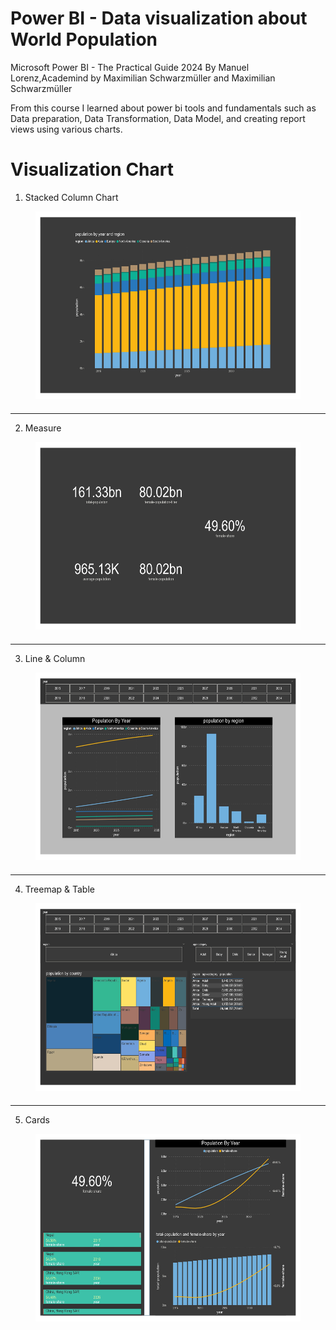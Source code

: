 # Power BI - Data visualization about World Population
Microsoft Power BI - The Practical Guide 2024 By Manuel Lorenz,Academind by Maximilian Schwarzmüller and Maximilian Schwarzmüller

From this course I learned about power bi tools and fundamentals such as Data preparation, Data Transformation, Data Model, and creating report views using various charts.

# Visualization Chart

1. Stacked Column Chart
<figure style="margin-bottom:20px;">
  <img src="images/population_page-0001.jpg" alt="Input Form" width="600" height="300px">
</figure>

<hr>

2. Measure
<figure style="margin-bottom:20px;">
  <img src="images/population_page-0002.jpg" alt="Input Form" width="600" height="300px">
</figure>

<hr>

3. Line & Column
<figure style="margin-bottom:20px;">
  <img src="images/population_page-0003.jpg" alt="Input Form" width="600" height="300px">
</figure>

<hr>

4. Treemap & Table
<figure style="margin-bottom:20px;">
  <img src="images/population_page-0004.jpg" alt="Input Form" width="600" height="300px">
</figure>

<hr>

5. Cards
<figure style="margin-bottom:20px;">
  <img src="images/population_page-0005.jpg" alt="Input Form" width="600" height="300px">
</figure>



